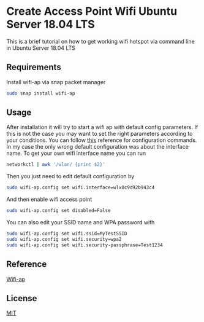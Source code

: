 # Create Access Point Wifi Ubuntu Server 18.04 LTS

This is a brief tutorial on how to get working wifi hotspot via command line in Ubuntu Server 18.04 LTS

## Requirements

Install wifi-ap via snap packet manager

```bash
sudo snap install wifi-ap
```

## Usage
After installation it will try to start a wifi ap with default config parameters.
If this is not the case you may want to set the right parameters according to your conditions.
You can follow [this](https://docs.ubuntu.com/core/en/stacks/network/wifi-ap/docs/reference/configuration) reference for configuration commands.
In my case the only wrong default configuration was about the interface name. To get your own wifi interface name you can run

```bash
networkctl | awk '/wlan/ {print $2}'
```

Then you just need to edit default configuration by
```bash
sudo wifi-ap.config set wifi.interface=wlx0c9d92b943c4
```
And then enable wifi access point

```bash
sudo wifi-ap.config set disabled=False
```
You can also edit your SSID name and WPA password with
```bash
sudo wifi-ap.config set wifi.ssid=MyTestSSID
sudo wifi-ap.config set wifi.security=wpa2
sudo wifi-ap.config set wifi.security-passphrase=Test1234
```


## Reference
[Wifi-ap](https://docs.ubuntu.com/core/en/stacks/network/wifi-ap/docs)
## License
[MIT](https://choosealicense.com/licenses/mit/)
